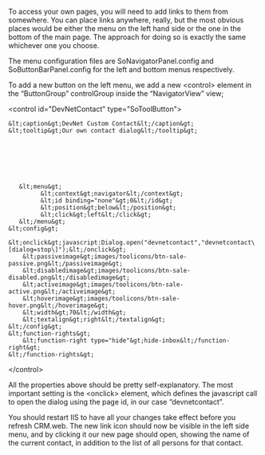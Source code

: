 <properties date="2016-06-24"
SortOrder="53"
/>

To access your own pages, you will need to add links to them from somewhere. You can place links anywhere, really, but the most obvious places would be either the menu on the left hand side or the one in the bottom of the main page. The approach for doing so is exactly the same whichever one you choose.



 

The menu configuration files are SoNavigatorPanel.config and SoButtonBarPanel.config for the left and bottom menus respectively.



 

To add a new button on the left menu, we add a new &lt;control&gt; element in the “ButtonGroup” controlGroup inside the “NavigatorView” view;



 

&lt;control id="DevNetContact" type="SoToolButton"&gt;

    &lt;caption&gt;DevNet Custom Contact&lt;/caption&gt;
    &lt;tooltip&gt;Our own contact dialog&lt;/tooltip&gt;







       &lt;menu&gt;
             &lt;context&gt;navigator&lt;/context&gt;
             &lt;id binding="none"&gt;0&lt;/id&gt;
             &lt;position&gt;below&lt;/position&gt;
             &lt;click&gt;left&lt;/click&gt;
       &lt;/menu&gt;
    &lt;config&gt;
        &lt;onclick&gt;javascript:Dialog.open("devnetcontact","devnetcontact\[dialog=stop\]");&lt;/onclick&gt;
        &lt;passiveimage&gt;images/toolicons/btn-sale-passive.png&lt;/passiveimage&gt;
        &lt;disabledimage&gt;images/toolicons/btn-sale-disabled.png&lt;/disabledimage&gt;
        &lt;activeimage&gt;images/toolicons/btn-sale-active.png&lt;/activeimage&gt;
        &lt;hoverimage&gt;images/toolicons/btn-sale-hover.png&lt;/hoverimage&gt;
        &lt;width&gt;70&lt;/width&gt;
        &lt;textalign&gt;right&lt;/textalign&gt;
    &lt;/config&gt;
    &lt;function-rights&gt;
        &lt;function-right type="hide"&gt;hide-inbox&lt;/function-right&gt;
    &lt;/function-rights&gt;

&lt;/control&gt;



 

All the properties above should be pretty self-explanatory. The most important setting is the &lt;onclick&gt; element, which defines the javascript call to open the dialog using the page id, in our case “devnetcontact”.



 

You should restart IIS to have all your changes take effect before you refresh CRM.web. The new link icon should now be visible in the left side menu, and by clicking it our new page should open, showing the name of the current contact, in addition to the list of all persons for that contact.
